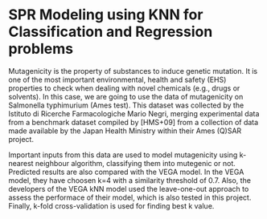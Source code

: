 # SPR Modeling using KNN for Classification and Regression problems

Mutagenicity is the property of substances to induce genetic mutation. It is one of the most important environmental, health and safety (EHS) properties to check when dealing with novel chemicals (e.g., drugs or solvents). In this case, we are going to use the data of mutagenicity on Salmonella typhimurium (Ames test). This dataset was collected by the Istituto di Ricerche Farmacologiche Mario Negri, merging experimental data from a benchmark dataset compiled by [HMS+09] from a collection of data made available by the Japan Health Ministry within their Ames (Q)SAR project.

Important inputs from this data are used to model mutagenicity using k-nearest neighbour algorithm, classifying them into mutegenic or not. Predicted results are also compared with the VEGA model. In the VEGA model, they have choosen k=4 with a similarity threshold of 0.7. Also, the developers of the VEGA kNN model used the leave-one-out approach to assess the performace of their model, which is also tested in this project. Finally, k-fold cross-validation is used for finding best k value.

